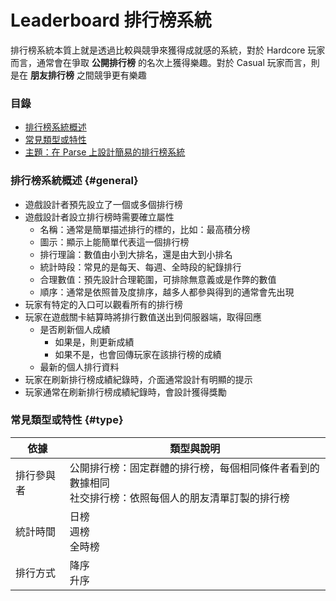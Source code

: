 # Leaderboard 排行榜系統

排行榜系統本質上就是透過比較與競爭來獲得成就感的系統，對於 Hardcore 玩家而言，通常會在爭取 **公開排行榜** 的名次上獲得樂趣。對於 Casual 玩家而言，則是在 **朋友排行榜** 之間競爭更有樂趣

### 目錄

* [排行榜系統概述](#general)
* [常見類型或特性](#type)
* [主題：在 Parse 上設計簡易的排行榜系統](leaderboard/parse-leaderboard-system.md)

### 排行榜系統概述 {#general}

* 遊戲設計者預先設立了一個或多個排行榜
* 遊戲設計者設立排行榜時需要確立屬性
    * 名稱：通常是簡單描述排行的標的，比如：最高積分榜
    * 圖示：顯示上能簡單代表這一個排行榜
    * 排行理論：數值由小到大排名，還是由大到小排名
    * 統計時段：常見的是每天、每週、全時段的紀錄排行
    * 合理數值：預先設計合理範圍，可排除無意義或是作弊的數值
    * 順序：通常是依照普及度排序，越多人都參與得到的通常會先出現
* 玩家有特定的入口可以觀看所有的排行榜
* 玩家在遊戲關卡結算時將排行數值送出到伺服器端，取得回應
    * 是否刷新個人成績
        * 如果是，則更新成績
        * 如果不是，也會回傳玩家在該排行榜的成績
    * 最新的個人排行資料
* 玩家在刷新排行榜成績紀錄時，介面通常設計有明顯的提示
* 玩家通常在刷新排行榜成績紀錄時，會設計獲得獎勵

### 常見類型或特性 {#type}

| 依據 | 類型與說明 |
| --- | --- |
| 排行參與者 | 公開排行榜：固定群體的排行榜，每個相同條件者看到的數據相同 <br> 社交排行榜：依照每個人的朋友清單訂製的排行榜 |
| 統計時間 | 日榜 <br> 週榜 <br> 全時榜 |
| 排行方式 | 降序 <br> 升序 |